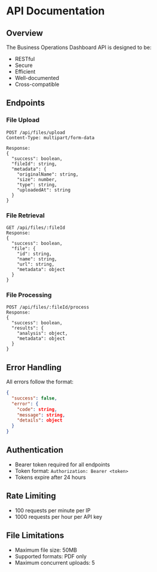 # API Documentation

## Overview
The Business Operations Dashboard API is designed to be:
- RESTful
- Secure
- Efficient
- Well-documented
- Cross-compatible

## Endpoints

### File Upload
```
POST /api/files/upload
Content-Type: multipart/form-data

Response:
{
  "success": boolean,
  "fileId": string,
  "metadata": {
    "originalName": string,
    "size": number,
    "type": string,
    "uploadedAt": string
  }
}
```

### File Retrieval
```
GET /api/files/:fileId
Response:
{
  "success": boolean,
  "file": {
    "id": string,
    "name": string,
    "url": string,
    "metadata": object
  }
}
```

### File Processing
```
POST /api/files/:fileId/process
Response:
{
  "success": boolean,
  "results": {
    "analysis": object,
    "metadata": object
  }
}
```

## Error Handling
All errors follow the format:
```json
{
  "success": false,
  "error": {
    "code": string,
    "message": string,
    "details": object
  }
}
```

## Authentication
- Bearer token required for all endpoints
- Token format: `Authorization: Bearer <token>`
- Tokens expire after 24 hours

## Rate Limiting
- 100 requests per minute per IP
- 1000 requests per hour per API key

## File Limitations
- Maximum file size: 50MB
- Supported formats: PDF only
- Maximum concurrent uploads: 5